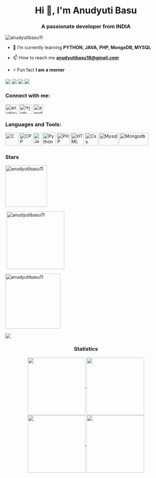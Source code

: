 <h1 align="center">Hi 👋, I'm Anudyuti Basu</h1>
<h3 align="center">A passionate developer from INDIA</h3>
<p align="left"> <img src="https://komarev.com/ghpvc/?username=anudyutibasu11&label=Profile%20views&color=0e75b6&style=flat" alt="anudyutibasu11" /> </p>


- 🌱 I’m currently learning **PYTHON, JAVA, PHP, MongoDB, MYSQL**

- 📫 How to reach me **anudyutibasu18@gmail.com**
- ⚡ Fun fact **I am a memer**

<div> <a href="https://twitter.com/anudyutibasu11" target="_blank"><img src="https://img.shields.io/badge/Twitter-1DA1F2?style=for-the-badge&logo=twitter&logoColor=white" target="_blank"></a>
<a href="https://github.com/anudyutibasu11" target="_blank"><img src="https://img.shields.io/badge/GitHub-100000?style=for-the-badge&logo=github&logoColor=white" target="_blank"></a>
<a href="https://instagram.com/anudyutibasu11" target="_blank"><img src="https://img.shields.io/badge/Instagram-E4405F?style=for-the-badge&logo=instagram&logoColor=white" target="_blank"></a>
<a href = "mailto:anudyutibasu18@gmail.com"><img src="https://img.shields.io/badge/-Gmail-%23333?style=for-the-badge&logo=gmail&logoColor=white" target="_blank"></a>
</div><h3 align="left">Connect with me:</h3>
<p align="left">
<a href="https://twitter.com/anudyutibasu11" target="blank"><img align="center" src="https://upload.wikimedia.org/wikipedia/commons/6/6f/Logo_of_Twitter.svg" alt="anudyutibasu11" height="30" width="40" /></a>
<a href="https://www.facebook.com/profile.php?id=100018511155046" target="blank"><img align="center" src="https://upload.wikimedia.org/wikipedia/commons/5/51/Facebook_f_logo_%282019%29.svg" alt="অনুদ্যুতি বসু" height="30" width="40" /></a>
<a href="https://instagram.com/anudyutibasu11" target="blank"><img align="center" src="https://upload.wikimedia.org/wikipedia/commons/e/e7/Instagram_logo_2016.svg" alt="anudyutibasu11" height="30" width="30" /></a></p>

<h3 align="left">Languages and Tools:</h3>
<p align="left">
<img src="https://upload.wikimedia.org/wikipedia/commons/1/18/C_Programming_Language.svg" alt="C" width="40" height="40"/>
<img src="https://upload.wikimedia.org/wikipedia/commons/1/18/ISO_C%2B%2B_Logo.svg" alt="CPP" width="40" height="40"/>
<img src="https://upload.wikimedia.org/wikipedia/de/e/e1/Java-Logo.svg" alt="Java" width="25" height="40"/>
<img src="https://upload.wikimedia.org/wikipedia/commons/archive/c/c3/20220821155028%21Python-logo-notext.svg" alt="Python" width="40" height="40"/>
<img src="https://upload.wikimedia.org/wikipedia/commons/2/27/PHP-logo.svg" alt="PHP" width="40" height="40"/>
<img src="https://upload.wikimedia.org/wikipedia/commons/3/38/HTML5_Badge.svg" alt="HTML" width="40" height="40"/>
<img src="https://upload.wikimedia.org/wikipedia/commons/6/62/CSS3_logo.svg" alt="Css" width="40" height="40"/>
<img src="https://upload.wikimedia.org/wikipedia/commons/0/0a/MySQL_textlogo.svg" alt="Mysql" width="60" height="40"/>
<img src="https://upload.wikimedia.org/wikipedia/commons/9/93/MongoDB_Logo.svg" alt="Mongodb" width="90" height="40"/>
</p>

<h3 align="left">Stars</h3>
<img align="center" height="130em" src="https://github-readme-stats.vercel.app/api/top-langs/?username=anudyutibasu11&layout=compact&theme=" alt=anudyutibasu11 />

<p>&nbsp;<img align="center" height="180em" src="https://github-readme-stats.vercel.app/api?username=anudyutibasu11&show_icons=true&locale=en&theme=" alt="anudyutibasu11" /></p>

<p><img align="center" height="172em" src="https://github-readme-streak-stats.herokuapp.com/?user=anudyutibasu11&theme=" alt="anudyutibasu11" /></p>

<img src="https://user-images.githubusercontent.com/73097560/115834477-dbab4500-a447-11eb-908a-139a6edaec5c.gif"><h3 align="center">Statistics</h3>
<div align="center">
<a href="https://github.com/anudyutibasu11">
<img align="center" src="http://github-profile-summary-cards.vercel.app/api/cards/stats?username=anudyutibasu11&theme=2077" height="180em" />
<img align="center" src="http://github-profile-summary-cards.vercel.app/api/cards/most-commit-language?username=anudyutibasu11&theme=2077" height="180em" />
<img align="center" src="http://github-profile-summary-cards.vercel.app/api/cards/repos-per-language?username=anudyutibasu11&theme=2077" height="180em" />
<img align="center" src="http://github-profile-summary-cards.vercel.app/api/cards/productive-time?username=anudyutibasu11&theme=2077" height="180em" />

</div>
